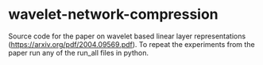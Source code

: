 # wavelet-network-compression 
Source code for the paper on wavelet based linear layer representations (https://arxiv.org/pdf/2004.09569.pdf). To repeat the experiments from the paper run any of the run_all files in python.
